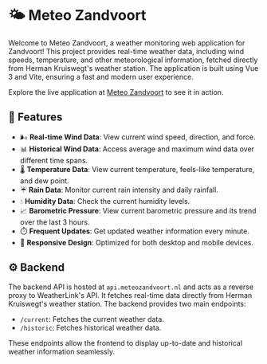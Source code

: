 # 🌤️ Meteo Zandvoort

Welcome to Meteo Zandvoort, a weather monitoring web application for Zandvoort! This project provides real-time weather data, including wind speeds, temperature, and other meteorological information, fetched directly from Herman Kruiswegt's weather station. The application is built using Vue 3 and Vite, ensuring a fast and modern user experience.

Explore the live application at [Meteo Zandvoort](https://meteozandvoort.nl) to see it in action.

## 🌟 Features

- 🌬️ **Real-time Wind Data**: View current wind speed, direction, and force.
- 📊 **Historical Wind Data**: Access average and maximum wind data over different time spans.
- 🌡️ **Temperature Data**: View current temperature, feels-like temperature, and dew point.
- ☔ **Rain Data**: Monitor current rain intensity and daily rainfall.
- 💧 **Humidity Data**: Check the current humidity levels.
- 📈 **Barometric Pressure**: View current barometric pressure and its trend over the last 3 hours.
- ⏱️ **Frequent Updates**: Get updated weather information every minute.
- 📱 **Responsive Design**: Optimized for both desktop and mobile devices.

## ⚙️ Backend

The backend API is hosted at `api.meteozandvoort.nl` and acts as a reverse proxy to WeatherLink's API. It fetches real-time data directly from Herman Kruiswegt's weather station. The backend provides two main endpoints:

- `/current`: Fetches the current weather data.
- `/historic`: Fetches historical weather data.

These endpoints allow the frontend to display up-to-date and historical weather information seamlessly.
